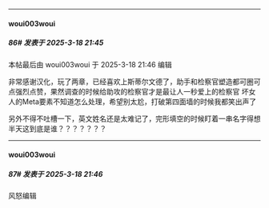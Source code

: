 ﻿
*****

####  woui003woui  
##### 86#       发表于 2025-3-18 21:45

 本帖最后由 woui003woui 于 2025-3-18 21:46 编辑 

非常感谢汉化，玩了两章，已经喜欢上斯蒂尔文德了，助手和检察官塑造都可圈可点强烈点赞，果然调查的时候给助攻的检察官才是最让人一秒爱上的检察官
坏女人的Meta要素不知道怎么处理，希望别太尬，打破第四面墙的时候我都笑出声了

另外不得不吐槽一下，英文姓名还是太难记了，完形填空的时候盯着一串名字得想半天这到底是谁？？？？？？？

*****

####  woui003woui  
##### 87#       发表于 2025-3-18 21:46

风怒编辑

